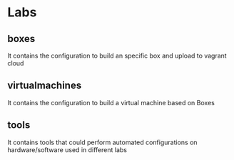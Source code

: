 # Labs


## boxes
It contains the configuration to build an specific box and upload to vagrant cloud

## virtualmachines
It contains the configuration to build a virtual machine based on Boxes

## tools
It contains tools that could perform automated configurations on hardware/software used in different labs
